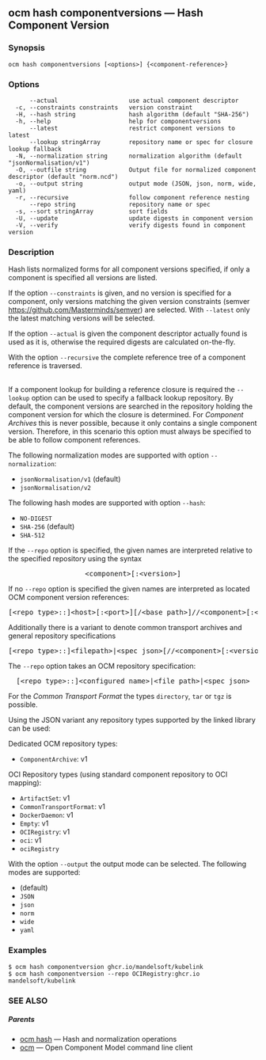 ## ocm hash componentversions &mdash; Hash Component Version

### Synopsis

```
ocm hash componentversions [<options>] {<component-reference>}
```

### Options

```
      --actual                    use actual component descriptor
  -c, --constraints constraints   version constraint
  -H, --hash string               hash algorithm (default "SHA-256")
  -h, --help                      help for componentversions
      --latest                    restrict component versions to latest
      --lookup stringArray        repository name or spec for closure lookup fallback
  -N, --normalization string      normalization algorithm (default "jsonNormalisation/v1")
  -O, --outfile string            Output file for normalized component descriptor (default "norm.ncd")
  -o, --output string             output mode (JSON, json, norm, wide, yaml)
  -r, --recursive                 follow component reference nesting
      --repo string               repository name or spec
  -s, --sort stringArray          sort fields
  -U, --update                    update digests in component version
  -V, --verify                    verify digests found in component version
```

### Description


Hash lists normalized forms for all component versions specified, if only a component is specified
all versions are listed.


If the option <code>--constraints</code> is given, and no version is specified for a component, only versions matching
the given version constraints (semver https://github.com/Masterminds/semver) are selected. With <code>--latest</code> only
the latest matching versions will be selected.



If the option <code>--actual</code> is given the component descriptor actually
found is used as it is, otherwise the required digests are calculated on-the-fly.


With the option <code>--recursive</code> the complete reference tree of a component reference is traversed.

\
If a component lookup for building a reference closure is required
the <code>--lookup</code>  option can be used to specify a fallback
lookup repository. By default, the component versions are searched in
the repository holding the component version for which the closure is
determined. For *Component Archives* this is never possible, because
it only contains a single component version. Therefore, in this scenario
this option must always be specified to be able to follow component
references.


The following normalization modes are supported with option <code>--normalization</code>:
  - <code>jsonNormalisation/v1</code> (default)
  - <code>jsonNormalisation/v2</code>


The following hash modes are supported with option <code>--hash</code>:
  - <code>NO-DIGEST</code>
  - <code>SHA-256</code> (default)
  - <code>SHA-512</code>


If the <code>--repo</code> option is specified, the given names are interpreted
relative to the specified repository using the syntax

<center>
    <pre>&lt;component>[:&lt;version>]</pre>
</center>

If no <code>--repo</code> option is specified the given names are interpreted 
as located OCM component version references:

<center>
    <pre>[&lt;repo type>::]&lt;host>[:&lt;port>][/&lt;base path>]//&lt;component>[:&lt;version>]</pre>
</center>

Additionally there is a variant to denote common transport archives
and general repository specifications

<center>
    <pre>[&lt;repo type>::]&lt;filepath>|&lt;spec json>[//&lt;component>[:&lt;version>]]</pre>
</center>

The <code>--repo</code> option takes an OCM repository specification:

<center>
    <pre>[&lt;repo type>::]&lt;configured name>|&lt;file path>|&lt;spec json></pre>
</center>

For the *Common Transport Format* the types <code>directory</code>,
<code>tar</code> or <code>tgz</code> is possible.

Using the JSON variant any repository types supported by the 
linked library can be used:

Dedicated OCM repository types:
  - <code>ComponentArchive</code>: v1

OCI Repository types (using standard component repository to OCI mapping):
  - <code>ArtifactSet</code>: v1
  - <code>CommonTransportFormat</code>: v1
  - <code>DockerDaemon</code>: v1
  - <code>Empty</code>: v1
  - <code>OCIRegistry</code>: v1
  - <code>oci</code>: v1
  - <code>ociRegistry</code>

With the option <code>--output</code> the output mode can be selected.
The following modes are supported:
  - <code></code> (default)
  - <code>JSON</code>
  - <code>json</code>
  - <code>norm</code>
  - <code>wide</code>
  - <code>yaml</code>


### Examples

```
$ ocm hash componentversion ghcr.io/mandelsoft/kubelink
$ ocm hash componentversion --repo OCIRegistry:ghcr.io mandelsoft/kubelink
```

### SEE ALSO

##### Parents

* [ocm hash](ocm_hash.md)	 &mdash; Hash and normalization operations
* [ocm](ocm.md)	 &mdash; Open Component Model command line client

